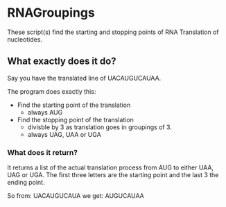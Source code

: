 # RNAGroupings
These script(s) find the starting and stopping points of RNA Translation of nucleotides. 

## What exactly does it do?
Say you have the translated line of UACAUGUCAUAA.

The program does exactly this:

- Find the starting point of the translation
  - always AUG
- Find the stopping point of the translation 
  - divisble by 3 as translation goes in groupings of 3.
  - always UAG, UAA or UGA
  
 ### What does it return?

It returns a list of the actual translation process from AUG to either UAA, UAG or UGA.
The first three letters are the starting point and the last 3 the ending point.

So from: UACAUGUCAUA we get: AUGUCAUAA

